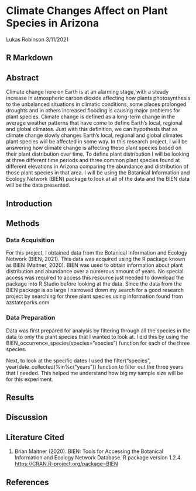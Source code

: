 Climate Changes Affect on Plant Species in Arizona
================
Lukas Robinson
3/11/2021

## R Markdown

## Abstract

Climate change here on Earth is at an alarming stage, with a steady
increase in atmospheric carbon dioxide affecting how plants
photosynthesis to the unbalanced situations in climatic conditions, some
places prolonged droughts and in others increased flooding is causing
major problems for plant species. Climate change is defined as a
long-term change in the average weather patterns that have come to
define Earth’s local, regional and global climates. Just with this
definition, we can hypothesis that as climate change slowly changes
Earth’s local, regional and global climates plant species will be
affected in some way. In this research project, I will be answering how
climate change is affecting these plant species based on their plant
distribution over time. To define plant distribution I will be looking
at three different time periods and three common plant species found at
different elevations in Arizona comparing the abundance and distribution
of those plant species in that area. I will be using the Botanical
Information and Ecology Network (BIEN) package to look at all of the
data and the BIEN data will be the data presented.

## Introduction

## Methods

### Data Acquisition

For this project, I obtained data from the Botanical Information and
Ecology Network (BIEN, 2021). This data was acquired using the R package
known as BIEN (Maitner, 2020). BIEN was used to obtain information about
plant distribution and abundance over a numerous amount of years. No
special access was required to access this resource just needed to
download the package into R Studio before looking at the data. Since the
data from the BIEN package is so large I narrowed down my search for a
good research project by searching for three plant species using
information found from azstateparks.com

### Data Preparation

Data was first prepared for analysis by filtering through all the
species in the data to only the plant species that I wanted to look at.
I did this by using the BIEN\_occurrence\_species(species=“species”)
function for each of the three species.

Next, to look at the specific dates I used the filter(“species”,
year(date\_collected)%in%c(“years”)) function to filter out the three
years that I needed. This helped me understand how big my sample size
will be for this experiment.

## Results

## Discussion

## Literature Cited

1.  Brian Maitner (2020). BIEN: Tools for Accessing the Botanical
    Information and Ecology Network Database. R package version 1.2.4.
    <https://CRAN.R-project.org/package=BIEN>

## References
